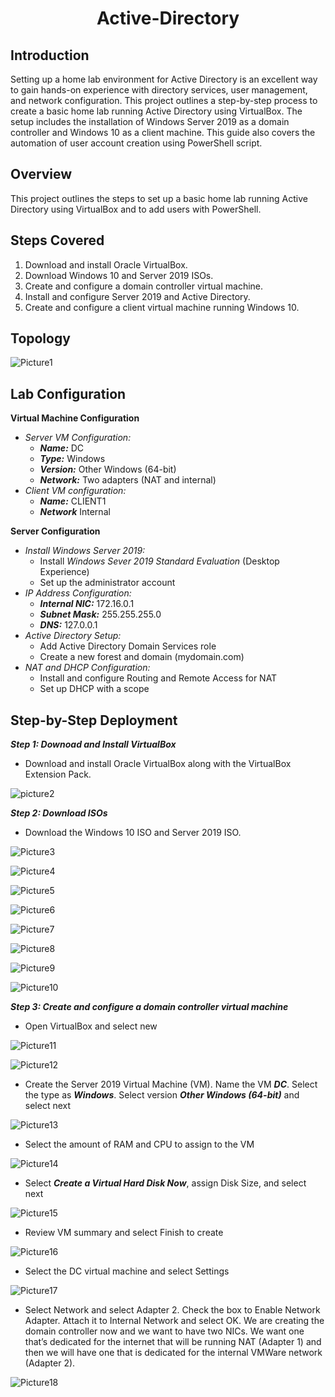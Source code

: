 # <p align="center"> Active-Directory

## Introduction

Setting up a home lab environment for Active Directory is an excellent way to gain hands-on experience with directory services, user management, and network configuration. This project outlines a step-by-step process to create a basic home lab running Active Directory using VirtualBox. The setup includes the installation of Windows Server 2019 as a domain controller and Windows 10 as a client machine. This guide also covers the automation of user account creation using PowerShell script.

## Overview

This project outlines the steps to set up a basic home lab running Active Directory using VirtualBox and to add users with PowerShell.

## Steps Covered

1. Download and install Oracle VirtualBox.
2. Download Windows 10 and Server 2019 ISOs.
3. Create and configure a domain controller virtual machine.
4. Install and configure Server 2019 and Active Directory.
5. Create and configure a client virtual machine running Windows 10.

## Topology

![Picture1](images/Picture1.jpg)

## Lab Configuration

**Virtual Machine Configuration**

- *Server VM Configuration:*
  - ***Name:*** DC
  - ***Type:*** Windows
  - ***Version:*** Other Windows (64-bit)
  - ***Network:*** Two adapters (NAT and internal)
- *Client VM configuration:*
  - ***Name:*** CLIENT1
  - ***Network*** Internal

**Server Configuration**

- *Install Windows Server 2019:*
  - Install *Windows Sever 2019 Standard Evaluation* (Desktop Experience)
  - Set up the administrator account
- *IP Address Configuration:*
  - ***Internal NIC:*** 172.16.0.1
  - ***Subnet Mask:*** 255.255.255.0
  - ***DNS:*** 127.0.0.1
- *Active Directory Setup:*
  - Add Active Directory Domain Services role
  - Create a new forest and domain (mydomain.com)
- *NAT and DHCP Configuration:*
  - Install and configure Routing and Remote Access for NAT
  - Set up DHCP with a scope  

## Step-by-Step Deployment

***Step 1: Downoad and Install VirtualBox***

- Download and install Oracle VirtualBox along with the VirtualBox Extension Pack.

![picture2](images/Picture2.png)

***Step 2: Download ISOs***

- Download the Windows 10 ISO and Server 2019 ISO.

![Picture3](images/Picture3.png)

![Picture4](images/Picture4.png)

![Picture5](images/Picture5.png)

![Picture6](images/Picture6.png)

![Picture7](images/Picture7.png)

![Picture8](images/Picture8.png)

![Picture9](images/Picture9.png)

![Picture10](images/Picture10.png)

***Step 3: Create and configure a domain controller virtual machine***

- Open VirtualBox and select new

![Picture11](images/Picture11.png)

![Picture12](images/Picture12.png)

- Create the Server 2019 Virtual Machine (VM). Name the VM ***DC***. Select the type as ***Windows***. Select version ***Other Windows (64-bit)*** and select next

![Picture13](images/Picture13.png)

- Select the amount of RAM and CPU to assign to the VM

![Picture14](images/Picture14.png)

- Select ***Create a Virtual Hard Disk Now***, assign Disk Size, and select next

![Picture15](images/Picture15.png)

- Review VM summary and select Finish to create

![Picture16](images/Picture16.png)

- Select the DC virtual machine and select Settings

![Picture17](images/Picture17.png)

- Select Network and select Adapter 2. Check the box to Enable Network Adapter. Attach it to Internal Network and select OK. We are creating the domain controller now and we want to have two NICs. We want one that’s dedicated for the internet that will be running NAT (Adapter 1) and then we will have one that is dedicated for the internal VMWare network (Adapter 2).

![Picture18](images/Picture18.png)

## 
